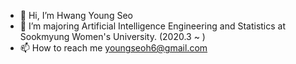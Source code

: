 - 👋 Hi, I’m Hwang Young Seo 
- 👀 I’m majoring Artificial Intelligence Engineering and Statistics at Sookmyung Women's University. (2020.3 ~ )
- 📫 How to reach me youngseoh6@gmail.com
<br>
<br>


<!---
youngseoh/youngseoh is a ✨ special ✨ repository because its `README.md` (this file) appears on your GitHub profile.
You can click the Preview link to take a look at your changes.
--->
